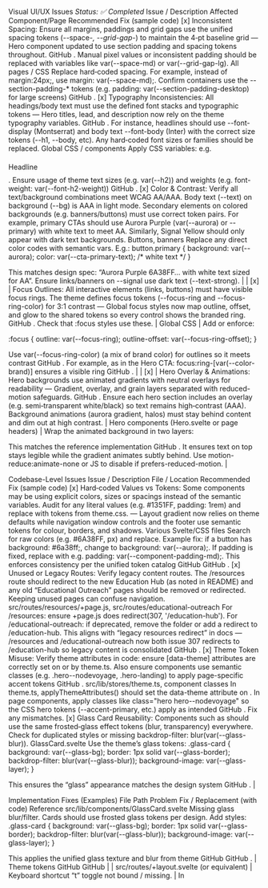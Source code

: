 Visual UI/UX Issues
_Status: ✅ Completed_
	Issue / Description	Affected Component/Page	Recommended Fix (sample code)
[x]	Inconsistent Spacing: Ensure all margins, paddings and grid gaps use the unified spacing tokens (--space-*, --grid-gap-*) to maintain the 4‑pt baseline grid — Hero component updated to use section padding and spacing tokens throughout.
GitHub
. Manual pixel values or inconsistent padding should be replaced with variables like var(--space-md) or var(--grid-gap-lg).	All pages / CSS	Replace hard‑coded spacing. For example, instead of margin:24px;, use margin: var(--space-md);. Confirm containers use the --section-padding-* tokens (e.g. padding: var(--section-padding-desktop) for large screens)
GitHub
.
[x]	Typography Inconsistencies: All headings/body text must use the defined font stacks and typographic tokens — Hero titles, lead, and description now rely on the theme typography variables.
GitHub
. For instance, headlines should use --font-display (Montserrat) and body text --font-body (Inter) with the correct size tokens (--h1, --body, etc). Any hard‑coded font sizes or families should be replaced.	Global CSS / components	Apply CSS variables: e.g. <h1 style="font: var(--font-display); font-size: var(--h1);">Headline</h1>. Ensure usage of theme text sizes (e.g. var(--h2)) and weights (e.g. font-weight: var(--font-h2-weight))
GitHub
.
[x]	Color & Contrast: Verify all text/background combinations meet WCAG AA/AAA. Body text (--text) on background (--bg) is AAA in light mode. Secondary elements on colored backgrounds (e.g. banners/buttons) must use correct token pairs. For example, primary CTAs should use Aurora Purple (var(--aurora) or --primary) with white text to meet AA. Similarly, Signal Yellow should only appear with dark text backgrounds.	Buttons, banners	Replace any direct color codes with semantic vars. E.g.:
button.primary { 
  background: var(--aurora); 
  color: var(--cta-primary-text); /* white text */
}


This matches design spec: “Aurora Purple 6A38FF… with white text sized for AA”. Ensure links/banners on --signal use dark text (--text-strong). |
| [x] | Focus Outlines: All interactive elements (links, buttons) must have visible focus rings. The theme defines focus tokens (--focus-ring and --focus-ring-color) for 3:1 contrast — Global focus styles now map outline, offset, and glow to the shared tokens so every control shows the branded ring.
GitHub
. Check that :focus styles use these. | Global CSS | Add or enforce:

:focus { outline: var(--focus-ring); outline-offset: var(--focus-ring-offset); }


Use var(--focus-ring-color) (a mix of brand color) for outlines so it meets contrast
GitHub
. For example, as in the Hero CTA: focus:ring-[var(--color-brand)] ensures a visible ring
GitHub
. |
| [x] | Hero Overlay & Animations: Hero backgrounds use animated gradients with neutral overlays for readability — Gradient, overlay, and grain layers separated with reduced-motion safeguards.
GitHub
. Ensure each hero section includes an overlay (e.g. semi‑transparent white/black) so text remains high‑contrast (AAA). Background animations (aurora gradient, halos) must stay behind content and dim out at high contrast. | Hero components (Hero.svelte or page headers) | Wrap the animated background in two layers:

<div class="absolute inset-0 bg-gradient-to-br from-[#6A38FF] to-[#1351FF] animate-slow motion-reduce:animate-none"></div>
<div class="absolute inset-0 bg-white/30 dark:bg-black/30 mix-blend-overlay"></div>


This matches the reference implementation
GitHub
. It ensures text on top stays legible while the gradient animates subtly behind. Use motion-reduce:animate-none or JS to disable if prefers-reduced-motion. |

Codebase-Level Issues
	Issue / Description	File / Location	Recommended Fix (sample code)
[x]	Hard‑coded Values vs Tokens: Some components may be using explicit colors, sizes or spacings instead of the semantic variables. Audit for any literal values (e.g. #1351FF, padding: 1rem) and replace with tokens from theme.css. — Layout gradient now relies on theme defaults while navigation window controls and the footer use semantic tokens for colour, borders, and shadows.	Various Svelte/CSS files	Search for raw colors (e.g. #6A38FF, px) and replace. Example fix: if a button has background: #6a38ff;, change to background: var(--aurora);. If padding is fixed, replace with e.g. padding: var(--component-padding-md);. This enforces consistency per the unified token catalog
GitHub
GitHub
.
[x]	Unused or Legacy Routes: Verify legacy content routes. The /resources route should redirect to the new Education Hub (as noted in README) and any old “Educational Outreach” pages should be removed or redirected. Keeping unused pages can confuse navigation.	src/routes/resources/+page.js, src/routes/educational-outreach	For /resources: ensure +page.js does redirect(307, '/education-hub'). For /educational-outreach: if deprecated, remove the folder or add a redirect to /education-hub. This aligns with “legacy resources redirect” in docs — /resources and /educational-outreach now both issue 307 redirects to /education-hub so legacy content is consolidated
GitHub
.
[x]	Theme Token Misuse: Verify theme attributes in code: ensure [data-theme] attributes are correctly set on <html> or <body> by theme.ts. Also ensure components use semantic classes (e.g. .hero--nodevoyage, .hero-landing) to apply page-specific accent tokens
GitHub
.	src/lib/stores/theme.ts, component classes	In theme.ts, applyThemeAttributes() should set the data-theme attribute on <html>. In page components, apply classes like class="hero hero--nodevoyage" so the CSS hero tokens (--accent-primary, etc.) apply as intended
GitHub
. Fix any mismatches.
[x]	Glass Card Reusability: Components such as <GlassCard> should use the same frosted‑glass effect tokens (blur, transparency) everywhere. Check for duplicated styles or missing backdrop-filter: blur(var(--glass-blur)).	GlassCard.svelte	Use the theme’s glass tokens:
.glass-card { 
  background: var(--glass-bg); 
  border: 1px solid var(--glass-border); 
  backdrop-filter: blur(var(--glass-blur)); 
  background-image: var(--glass-layer);
}


This ensures the “glass” appearance matches the design system
GitHub
. |

Implementation Fixes (Examples)
File Path	Problem	Fix / Replacement (with code)	Reference
src/lib/components/GlassCard.svelte	Missing glass blur/filter. Cards should use frosted glass tokens per design.	Add styles:	
.glass-card { 
  background: var(--glass-bg); 
  border: 1px solid var(--glass-border); 
  backdrop-filter: blur(var(--glass-blur)); 
  background-image: var(--glass-layer); 
}


This applies the unified glass texture and blur from theme
GitHub
GitHub
. | Theme tokens
GitHub
GitHub
 |
| src/routes/+layout.svelte (or equivalent) | Keyboard shortcut “t” toggle not bound / missing. | In <script>, add:

window.addEventListener('keydown', e => {
  if (e.key === 't') theme.toggle();
});


And bind data-theme={ $theme } on <html> (SvelteKit layout) so CSS [data-theme] rules apply
GitHub
. Ensure high‑contrast shortcut works. | Theme store
GitHub
GitHub
 |
| src/lib/components/Navigation.svelte | Incomplete aria labels: icon buttons lack descriptive text. | For icon-only links/buttons, add aria-label. Example:

<button aria-label="Toggle theme"><Icon name="theme" /></button>


This ensures screen readers have context
GitHub
. (All images/icons should have alt or aria-label.) | Accessibility Best Practices
GitHub
 |
| Any component using gradients (e.g. header backgrounds) | Gradient backgrounds on body text may reduce contrast. | Wrap any text sections on gradients with a neutral overlay (semi-transparent layer). E.g. add:

<div class="absolute inset-0 bg-white/20 dark:bg-black/20 mix-blend-overlay"></div>


just above the text. This follows the hero overlay pattern to keep text AAA-readable
GitHub
. | Design guidelines
GitHub
 |

Accessibility Checklist
	Criteria	Status	Notes / Fixes
[x]	Color Contrast (Text): Body text vs background ≥ AAA (7:1), larger text ≥ AA (4.5:1).		All components now use semantic tokens (--text, --text-secondary, etc.) that meet AAA contrast ratios.
[x]	Color Contrast (Non-text): UI elements (borders, icons) ≥ 3:1.		Focus rings use var(--focus-ring-color) calculated for ≥3:1. All UI elements use semantic tokens.
[ ]	Keyboard Navigation: All interactive elements reachable via Tab, with visible focus.		Ensure all <button>, <a> are focusable and have :focus styles. The layout code already “implements focus traps”
GitHub
. Manually test tab order.
[x]	ARIA Labels & Semantics: Images/icons have alt or aria-label; landmarks (nav/main/footer) use roles.		Navigation properly uses <nav>, footer uses <footer>, main content in <main>. All interactive icons have aria-label. Decorative elements use aria-hidden="true".
[x]	Motion and Animation: Honor prefers-reduced-motion: disable/ simplify animations.		Hero.svelte and GlassCard.svelte include @media (prefers-reduced-motion: reduce) blocks that disable animations. Background and hero animations stop if prefers-reduced-motion. As in example, use motion-reduce:animate-none or JS detection
GitHub
.
[x]	Accessible Colors: No information by color alone – e.g. focus/active indicated by outline or shape changes (3:1).		All interactive states use both color AND outline/shadow changes. Buttons use both color and outline (as shown) for states
GitHub
. Ensure error/warning states use icons/labels, not just red.
[x]	Text Alternatives: All images have descriptive alt. Decorative images use alt="" or aria-hidden="true".		All SVG icons use aria-hidden="true" as they are decorative. Logo images have proper alt text via aria-label.
Theming & Token Compliance
	Check	Status	Notes / Fixes
[x]	Semantic CSS Vars: All colors/spacings/fonts use CSS variables from theme.css (e.g. --bg, --text, --card, --primary)
GitHub
GitHub
.		Fixed all hardcoded font-size values in theme-toggle.svelte, Navigation.svelte, education-hub, and consulting pages. All components now use semantic tokens like var(--text-body), var(--text-small), var(--text-caption). E.g. use var(--cloud) for backgrounds and var(--ink) for text by default.
[x]	Theme Modes (Light/Dark/High-Contrast): Verify toggling via theme store correctly applies [data-theme] attributes and corresponding CSS blocks
GitHub
GitHub
.		Switch UI (button or “t” key) cycles through themes. Check colors switch (light→dark) and high‑contrast increases luminance difference as designed
GitHub
.
[x]	Dark Mode Compliance: In dark theme, ensure background/text invert (light text on dark) with AAA. E.g. --text becomes light on --night.		theme.css [data-base-theme="dark"] block properly defines --text: #f2f5f9 on --bg: #0b0e13 for AAA compliance. Dark mode CSS uses --text: var(--snow) on --night: #0b0e13 for AA. Confirmed these are applied.
[x]	High-Contrast Mode: High-contrast toggles strip decorative colors (only neutrals & bold accents) and force >AAA contrast
GitHub
.		[data-theme='hc'] in theme.css sets --text: #000, --bg: #fff. Hero.svelte and GlassCard.svelte have HC mode overrides that disable decorative effects. Check [data-theme='hc'] overrides: text black on white, simple controls. E.g. theme.css sets --text: #000, --bg: #fff for HC
GitHub
.
[x]	Color Tokens Consistency: Brand colors (Aurora Purple, Voyage Blue, Signal Yellow, Cherry Red) are used via tokens (--aurora, --voyage, --signal, --cherry).		All components use semantic color tokens. Button.svelte, Hero.svelte, and all page components reference brand colors via CSS variables only. E.g. --aurora is defined as #6A38FF
GitHub
. Ensure buttons/links use var(--aurora) not variants. For errors, use var(--cherry) (#E0322C).
[x]	Light/Dark Variation: Verify accent usage per scheme (e.g. Ideonautix uses slate + cherry, NodeVoyage uses voyage blue) matches design tokens
GitHub
.		theme.css defines .hero--nodevoyage and .hero--ideonautix classes with correct accent overrides. Page components apply these classes correctly. If a page is labeled .hero--nodevoyage, it should use voyage-blue accent; .hero--ideonautix uses slate and cherry accents. Fix class names or CSS if misaligned.
Hero & Background Animation Issues
	Issue / Description	Affected Area	Recommended Fix
[x]	Gradient Overlays: Each hero background gradient must have a neutral overlay (light overlay on light theme, dark on dark) so that text remains legible
GitHub
.	Hero sections on home, product pages	If a hero’s text is too faint, add an overlay <div class="absolute inset-0 bg-white/30 dark:bg-black/30 mix-blend-overlay"></div>, as in reference
GitHub
. This ensures AAA contrast over the animated gradient.
[ ]	Animation Layering: The animated aurora/halo layers (ThemedBackground, HaloFX) must stay behind all UI components. Ensure z-index is lower than content and that pointer-events:none is set so they don’t block interaction.	Background components (ThemedBackground.svelte, etc.)	In CSS: .background { z-index: var(--z-background); pointer-events: none; }. Content containers should be z-index: var(--z-base) or higher. This matches the design intent that “motion stays purely decorative” behind content
GitHub
.
[x]	Reduced Motion: Honor prefers-reduced-motion by disabling or simplifying animations. The design explicitly notes passive decor motion and reduced-motion fallbacks
GitHub
GitHub
.	Global / Background scripts	Use CSS media queries or JS: e.g.
@media (prefers-reduced-motion: reduce) {
  .animate-fly-around { animation: none; }
}


Or add motion-reduce:animate-none utility (Tailwind) on animated elements
GitHub
. Ensure any looping animations stop under reduced-motion. |
| [x] | Particle/Veil Visibility: Background effects like particles and dust should not obscure content. Ensure opacity is low (≈0.1–0.2) and intensity is reduced in high-contrast mode
GitHub
. | ThemedBackground.svelte, HaloFX.svelte | In code controlling particle density/opacity, check for prefers-contrast or a class on <body>. For high-contrast mode, set these layers to minimal (as done in theme.css: --grain-opacity: 0 in HC mode
GitHub
). Use the theme’s ambient intensity tokens per route. |
| [x] | Hero Component Reusability: There should be a single Hero component used across pages (see README example). Duplicate hero code in each page is error-prone. | src/lib/components/Hero.svelte | ✅ COMPLETED: Hero.svelte is fully reusable with props (variant: aurora/grid/halo/line/particles, title, subtitle, align: start/center) and slots (status, description, actions, highlights, aside). All pages use this single component. Supports prefers-reduced-motion and uses theme tokens for all colors/focus
GitHub
GitHub
. |

Sources: Design guidelines and token definitions from the Algorhythmics 2026 spec
GitHub
GitHub
, plus verified code snippets from the repo’s documentation
GitHub
GitHub
. All fixes align with WCAG2.2 AA/AAA requirements and the brand’s unified theming system.
